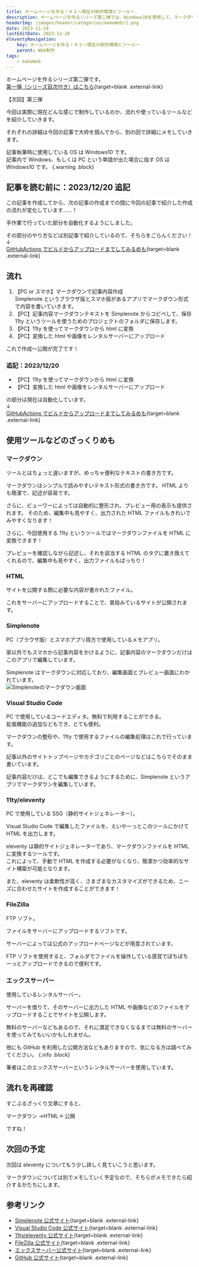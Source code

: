 ```yaml
---
title: ホームページを作る！＃２〜現在の制作環境とツール〜
description: ホームページを作るシリーズ第二弾では、Windows10を使用して、マークダウン形式で記事内容を作成し、11tyを用いてHTMLに変換する流れを紹介しています。マークダウンとeleventyの利点に加えて、使用しているツールやレンタルサーバーについても詳細に解説しています。SimplenoteやVisual Studio Codeなどの便利なツールを使用することで、効率的かつ柔軟なサイト構築が可能です。また、FileZillaを使ったファイルのアップロードやエックスサーバーを利用したサイトの公開方法についても触れています。さらに、次回はeleventyについて詳しく見ていく予定ですので、お楽しみに！
headerImg: /images/header/categories/makeWeb/1.png
date: 2023-11-14
lastEditDate: 2023-12-20
eleventyNavigation:
    key: ホームページを作る！＃２〜現在の制作環境とツール〜
    parent: Web制作
tags:
    - makeWeb
---
```


ホームページを作るシリーズ第二弾です。  
[第一弾（シリーズ目次付き）はこちら](/categories/makeWeb/0/){target=blank .external-link}

【次回】第三弾

今回は実際に現在どんな感じで制作しているのか、流れや使っているツールなどを紹介していきます。

それぞれの詳細は今回の記事で大枠を掴んでから、別の回で詳細にメモしていきます。

記事執筆時に使用している OS は Windows10 です。  
記事内で Windows、もしくは PC という単語が出た場合に指す OS は Windows10 です。
{.warning .block}

## 記事を読む前に：2023/12/20 追記

この記事を作成してから、次の記事の作成までの間に今回の記事で紹介した作成の流れが変化しています……！

手作業で行っていた部分を自動化するようにしました。

その部分のやり方などは別記事で紹介しているので、そちらをごらんください！  
↓  
[GitHubActions でビルドからアップロードまでしてみるめも](/categories/developOther/0/){target=blank .external-link}

## 流れ

1. 【PC or スマホ】マークダウンで記事内容作成  
   Simplenote というブラウザ版とスマホ版があるアプリでマークダウン形式で内容を書いていきます。
1. 【PC】記事内容マークダウンテキストを Simplenote からコピペして、保存  
   11ty というツールを使うためのプロジェクトのフォルダに保存します。
1. 【PC】11ty を使ってマークダウンから html に変換
1. 【PC】変換した html や画像をレンタルサーバーにアップロード

これで作成〜公開が完了です！

### 追記：2023/12/20

-   【PC】11ty を使ってマークダウンから html に変換
-   【PC】変換した html や画像をレンタルサーバーにアップロード

の部分は現在は自動化しています。  
↓  
[GitHubActions でビルドからアップロードまでしてみるめも](/categories/developOther/0/){target=blank .external-link}

## 使用ツールなどのざっくりめも

### マークダウン

ツールとはちょっと違いますが、めっちゃ便利なテキストの書き方です。

マークダウンはシンプルで読みやすいテキスト形式の書き方です。
HTML よりも簡潔で、記述が容易です。

さらに、ビューワーによっては自動的に整形され、プレビュー用の表示も提供されます。
そのため、編集中も見やすく、出力された HTML ファイルもきれいでみやすくなります！

さらに、今回使用する 11ty というツールではマークダウンファイルを HTML に変換できます！

プレビューを確認しながら記述し、それを該当する HTML のタグに置き換えてくれるので、編集中も見やすく、出力ファイルもばっちり！

### HTML

サイトを公開する際に必要な内容が書かれたファイル。

これをサーバーにアップロードすることで、普段みているサイトが公開されます。

### Simplenote

PC（ブラウザ版）とスマホアプリ両方で使用しているメモアプリ。

家以外でもスマホから記事内容をかけるように、記事内容のマークダウンだけはこのアプリで編集しています。

Simplenote はマークダウンに対応しており、編集画面とプレビュー画面にわかれています。  
![Simplenoteのマークダウン画面](/images/articleImages/categories/makeWeb/1/SimplenoteDisplay.jpg)

### Visual Studio Code

PC で使用しているコードエディタ。無料で利用することができる。  
拡張機能の追加などもでき、とても便利。

マークダウンの整形や、11ty で使用するファイルの編集処理はこれで行っています。

記事以外のサイトトップページやカテゴリごとのページなどはこちらでそのまま書いています。

記事内容だけは、どこでも編集できるようにするために、Simplenote というアプリでマークダウンを編集しています。

### 11ty/eleventy

PC で使用している SSG（静的サイトジェネレーター）。

Visual Studio Code で編集したファイルを、えいやーっとこのツールにかけて HTML を出力します。

eleventy は静的サイトジェネレーターであり、マークダウンファイルを HTML に変換するツールです。  
これによって、手動で HTML を作成する必要がなくなり、簡潔かつ効率的なサイト構築が可能となります。

また、eleventy は柔軟性が高く、さまざまなカスタマイズができるため、ニーズに合わせたサイトを作成することができます！

### FileZilla

FTP ソフト。

ファイルをサーバーにアップロードするソフトです。

サーバーによっては公式のアップロードページなどが用意されています。

FTP ソフトを使用すると、フォルダでファイルを操作している感覚でぽちぽちーっとアップロードできるので便利です。

### エックスサーバー

使用しているレンタルサーバー。

サーバーを借りて、そのサーバーに出力した HTML や画像などのファイルをアップロードすることでサイトを公開します。

無料のサーバーなどもあるので、それに満足できなくなるまでは無料のサーバーを使ってみてもいいかもしれません。

他にも GitHub を利用した公開方法などもありますので、気になる方は調べてみてください。
{.info .block}

筆者はこのエックスサーバーというレンタルサーバーを使用しています。

## 流れを再確認

すこぶるざっくり文章にすると、

マークダウン →HTML→ 公開

ですね！

## 次回の予定

次回は eleventy についてもう少し詳しく見ていこうと思います。

マークダウンについては別でメモしていく予定なので、そちらがメモできたら紹介するかたちにします。

## 参考リンク

-   [Simplenote 公式サイト](https://simplenote.com/){target=blank .external-link}
-   [Visual Studio Code 公式サイト](https://code.visualstudio.com/){target=blank .external-link}
-   [11ty/eleventy 公式サイト](https://www.11ty.dev/){target=blank .external-link}
-   [FileZilla 公式サイト](https://filezilla-project.org/index.php){target=blank .external-link}
-   [エックスサーバー公式サイト](https://www.xserver.ne.jp/){target=blank .external-link}
-   [GitHub 公式サイト](https://github.com/){target=blank .external-link}
